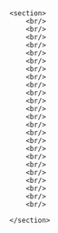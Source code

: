 
<article>
    <header>
    </header>

    <section>
        <br/>
        <br/>
        <br/>
        <br/>
        <br/>
        <br/>
        <br/>
        <br/>
        <br/>
        <br/>
        <br/>
        <br/>
        <br/>
        <br/>
        <br/>
        <br/>
        <br/>
        <br/>
        <br/>
        <br/>
        <br/>
        <br/>
        <br/>
        <br/>

    </section>
</article>


